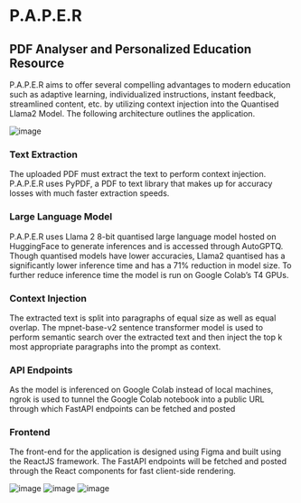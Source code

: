 # P.A.P.E.R
## PDF Analyser and Personalized Education Resource

P.A.P.E.R aims to offer several compelling advantages to modern education such as adaptive learning, individualized instructions, instant feedback, streamlined content, etc. by utilizing context injection into the Quantised Llama2 Model. The following architecture outlines the application.

![image](https://github.com/dr4g0n7ly/P.A.P.E.R/assets/82759046/7ac5de62-0ad3-4ac2-a4ff-df57d0b21db6)



### Text Extraction
The uploaded PDF must extract the text to perform context injection.  P.A.P.E.R uses PyPDF, a PDF to text library that makes up for accuracy losses with much faster extraction speeds.

### Large Language Model
 P.A.P.E.R uses Llama 2 8-bit quantised large language model hosted on HuggingFace to generate inferences and is accessed through AutoGPTQ. Though quantised models have lower accuracies, Llama2 quantised has a significantly lower inference time and has a 71% reduction in model size. To further reduce inference time the model is run on Google Colab’s T4 GPUs.

### Context Injection
The extracted text is split into paragraphs of equal size as well as equal overlap. The mpnet-base-v2 sentence transformer model is used to perform semantic search over the extracted text and then inject the top k most appropriate paragraphs into the prompt as context.

### API Endpoints
As the model is inferenced on Google Colab instead of local machines, ngrok is used to tunnel the Google Colab notebook into a public URL through which FastAPI endpoints can be fetched and posted

### Frontend
The front-end for the application is designed using Figma and built using the ReactJS framework. The FastAPI endpoints will be fetched and posted through the React components for fast client-side rendering.

![image](https://github.com/dr4g0n7ly/P.A.P.E.R/assets/82759046/15574679-4bc6-4a30-a093-782cb9f8e602)
![image](https://github.com/dr4g0n7ly/P.A.P.E.R/assets/82759046/20a719e0-3776-4589-aebe-108a9d676985)
![image](https://github.com/dr4g0n7ly/P.A.P.E.R/assets/82759046/33f2ba2e-d4d8-4108-b9be-416250931cdd)


